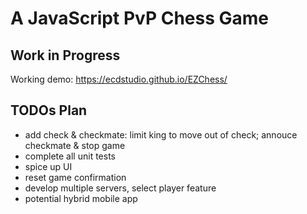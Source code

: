 # A JavaScript PvP Chess Game

## Work in Progress

Working demo: https://ecdstudio.github.io/EZChess/


## TODOs Plan

- add check & checkmate: limit king to move out of check; annouce checkmate & stop game
- complete all unit tests
- spice up UI
- reset game confirmation
- develop multiple servers, select player feature
- potential hybrid mobile app